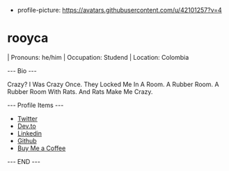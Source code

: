 <!-- Last updated: 2024-06-06 -->

<!-- Profile Picture -->
- profile-picture: https://avatars.githubusercontent.com/u/42101257?v=4

<!-- Name -->
# rooyca

<!-- Short Bio -->
| Pronouns: he/him
| Occupation: Studend
| Location: Colombia

--- Bio ---
<!-- MAX 300 characters -->

Crazy? I Was Crazy Once. They Locked Me In A Room. A Rubber Room. A Rubber Room With Rats. And Rats Make Me Crazy.

--- Profile Items ---
<!-- Available profile items: Twitter, Facebook, Instagram, Unsplash, Dribbble, YouTube, Dev.to, Linkedin, Github, Buy Me a Coffee -->

- [Twitter](https://twitter.com/rooycaa)
- [Dev.to](https://dev.to/rooyca)
- [Linkedin](https://linkedin.com/rooyca)
- [Github](https://github.com/rooyca)
- [Buy Me a Coffee](https://buymeacoffee.com/rooyca)


<!-- Don't change anything after this line -->
--- END ---